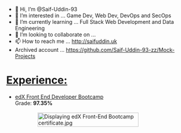 - 👋 Hi, I’m @Saif-Uddin-93
- 👀 I’m interested in ... Game Dev, Web Dev, DevOps and SecOps
- 🌱 I’m currently learning ... Full Stack Web Development and Data Engineering
- 💞️ I’m looking to collaborate on ... 
- 📫 How to reach me ... http://saifuddin.uk
- Archived account ... https://github.com/Saif-Uddin-93-zz/Mock-Projects

<h1 style="text-decoration: underline">Experience:</h1>
<ul>
  <li>
  <a href="https://skillsbootcamp.credential.getsmarter.com/71d6e16e-7bd2-48f5-89b5-e43e7f098fdd">edX Front End Developer Bootcamp</a>
  <br />
  Grade: <strong>97.35%</strong>
  <br />
  <br />
  <div style="display: flex; justify-content: center">
    <img src="https://lh3.googleusercontent.com/u/0/drive-viewer/AKGpihaI4URm6zDzyNaWv1Q2HZ4nqov9KN5c8SGhWGmFMCIMVM-S5APpkKtd1ZhiXnZJD-9Z9W22ebDaNAxzaI5vjrTPbInuig=w2560-h1278" width="75%" height="75%" alt="Displaying edX Front-End Bootcamp certificate.jpg" aria-hidden="true">
  </div>
  </li>
</ul>
<!---
Saif-Uddin-93/Saif-Uddin-93 is a ✨ special ✨ repository because its `README.md` (this file) appears on your GitHub profile.
You can click the Preview link to take a look at your changes.
--->
